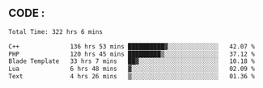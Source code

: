 ## CODE :
<!--START_SECTION:waka-->

```txt
Total Time: 322 hrs 6 mins

C++              136 hrs 53 mins ██████████▓░░░░░░░░░░░░░░   42.07 %
PHP              120 hrs 45 mins █████████▒░░░░░░░░░░░░░░░   37.12 %
Blade Template   33 hrs 7 mins   ██▓░░░░░░░░░░░░░░░░░░░░░░   10.18 %
Lua              6 hrs 48 mins   ▓░░░░░░░░░░░░░░░░░░░░░░░░   02.09 %
Text             4 hrs 26 mins   ▒░░░░░░░░░░░░░░░░░░░░░░░░   01.36 %
```

<!--END_SECTION:waka-->
